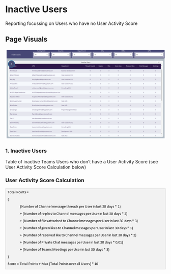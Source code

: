 # Inactive Users
Reporting focussing on Users who have no User Activity Score 

## Page Visuals

![InactiveUsers](images/InactiveUsers.png)

### 1.	Inactive Users
Table of inactive Teams Users who don’t have a User Activity Score (see User Activity Score Calculation below)

### User Activity Score Calculation
 

![InactiveUsersCalc](images/InactiveUsersCalc.png)

